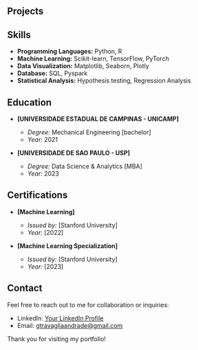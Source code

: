 ## Projects

## Skills

- **Programming Languages:** Python, R
- **Machine Learning:** Scikit-learn, TensorFlow, PyTorch
- **Data Visualization:** Matplotlib, Seaborn, Plotly
- **Database:** SQL, Pyspark
- **Statistical Analysis:** Hypothesis testing, Regression Analysis

## Education

- **[UNIVERSIDADE ESTADUAL DE CAMPINAS - UNICAMP]**
  - *Degree:* Mechanical Engineering [bachelor]
  - *Year:* 2021
    
- **[UNIVERSIDADE DE SAO PAULO - USP]**
  - *Degree:* Data Science & Analytics [MBA]
  - *Year:* 2023

## Certifications

- **[Machine Learning]**
  - *Issued by:* [Stanford University]
  - *Year:* [2022]
    
- **[Machine Learning Specialization]**
  - *Issued by:* [Stanford University]
  - *Year:* [2023]

## Contact

Feel free to reach out to me for collaboration or inquiries:

- LinkedIn: [Your LinkedIn Profile](https://www.linkedin.com/in/gustavo-travaglia-andrade-21017616b/)
- Email: gtravagliaandrade@gmail.com

Thank you for visiting my portfolio!
